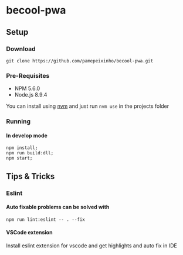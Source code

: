 # becool-pwa

## Setup

### Download

```shell
git clone https://github.com/pamepeixinho/becool-pwa.git
```

### Pre-Requisites

- NPM 5.6.0
- Node.js 8.9.4

You can install using [nvm] and just run `nvm use` in the projects folder

[nvm]: 'https://github.com/creationix/nvm'

### Running

#### In develop mode

```shell
npm install;
npm run build:dll;
npm start;
```

## Tips & Tricks

### Eslint

#### Auto fixable problems can be solved with

```shell
npm run lint:eslint -- . --fix
```

#### VSCode extension

Install eslint extension for vscode and get highlights and auto fix in IDE
